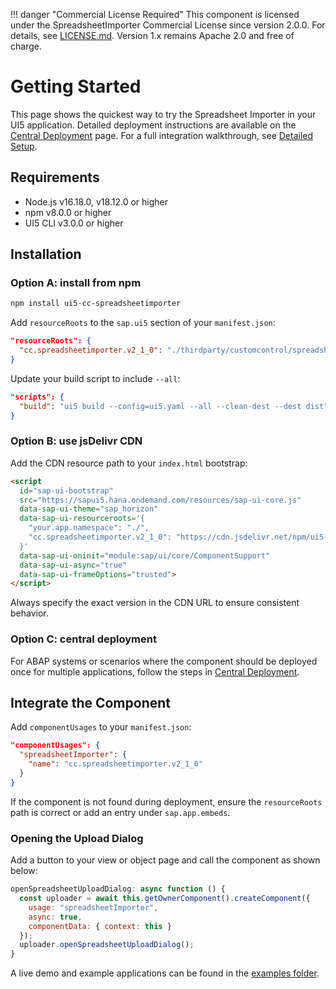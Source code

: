 !!! danger "Commercial License Required"
    This component is licensed under the SpreadsheetImporter Commercial License since version 2.0.0. For details, see [LICENSE.md](https://github.com/spreadsheetimporter/ui5-cc-spreadsheetimporter/blob/main/LICENSE.md). Version 1.x remains Apache 2.0 and free of charge.

# Getting Started

This page shows the quickest way to try the Spreadsheet Importer in your UI5 application. Detailed deployment instructions are available on the [Central Deployment](CentralDeployment.md) page.
For a full integration walkthrough, see [Detailed Setup](DetailedSetup.md).


## Requirements

- Node.js v16.18.0, v18.12.0 or higher
- npm v8.0.0 or higher
- UI5 CLI v3.0.0 or higher

## Installation

### Option A: install from npm

```sh
npm install ui5-cc-spreadsheetimporter
```

Add `resourceRoots` to the `sap.ui5` section of your `manifest.json`:

```json
"resourceRoots": {
  "cc.spreadsheetimporter.v2_1_0": "./thirdparty/customcontrol/spreadsheetimporter/v2_1_0"
}
```

Update your build script to include `--all`:

```json
"scripts": {
  "build": "ui5 build --config=ui5.yaml --all --clean-dest --dest dist"
}
```

### Option B: use jsDelivr CDN

Add the CDN resource path to your `index.html` bootstrap:

```html
<script
  id="sap-ui-bootstrap"
  src="https://sapui5.hana.ondemand.com/resources/sap-ui-core.js"
  data-sap-ui-theme="sap_horizon"
  data-sap-ui-resourceroots='{
    "your.app.namespace": "./",
    "cc.spreadsheetimporter.v2_1_0": "https://cdn.jsdelivr.net/npm/ui5-cc-spreadsheetimporter@1.7.3/dist"
  }'
  data-sap-ui-oninit="module:sap/ui/core/ComponentSupport"
  data-sap-ui-async="true"
  data-sap-ui-frameOptions="trusted">
</script>
```

Always specify the exact version in the CDN URL to ensure consistent behavior.

### Option C: central deployment

For ABAP systems or scenarios where the component should be deployed once for multiple applications, follow the steps in [Central Deployment](CentralDeployment.md).

## Integrate the Component

Add `componentUsages` to your `manifest.json`:

```json
"componentUsages": {
  "spreadsheetImporter": {
    "name": "cc.spreadsheetimporter.v2_1_0"
  }
}
```

If the component is not found during deployment, ensure the `resourceRoots` path is correct or add an entry under `sap.app.embeds`.

### Opening the Upload Dialog

Add a button to your view or object page and call the component as shown below:

```javascript
openSpreadsheetUploadDialog: async function () {
  const uploader = await this.getOwnerComponent().createComponent({
    usage: "spreadsheetImporter",
    async: true,
    componentData: { context: this }
  });
  uploader.openSpreadsheetUploadDialog();
}
```

A live demo and example applications can be found in the [examples folder](https://github.com/spreadsheetimporter/ui5-cc-spreadsheetimporter/tree/main/examples).
